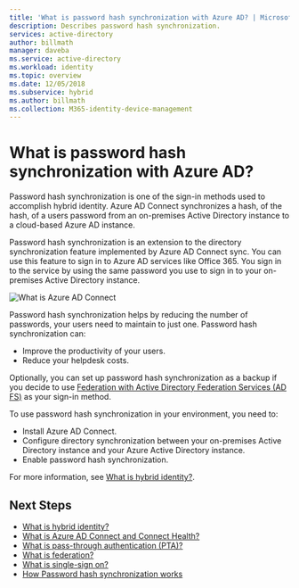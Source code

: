 ```yaml
---
title: 'What is password hash synchronization with Azure AD? | Microsoft Docs'
description: Describes password hash synchronization.
services: active-directory
author: billmath
manager: daveba
ms.service: active-directory
ms.workload: identity
ms.topic: overview
ms.date: 12/05/2018
ms.subservice: hybrid
ms.author: billmath
ms.collection: M365-identity-device-management
---
```


# What is password hash synchronization with Azure AD?
Password hash synchronization is one of the sign-in methods used to accomplish hybrid identity. Azure AD Connect synchronizes a hash, of the hash, of a users password from an on-premises Active Directory instance to a cloud-based Azure AD instance.

Password hash synchronization is an extension to the directory synchronization feature implemented by Azure AD Connect sync. You can use this feature to sign in to Azure AD services like Office 365. You sign in to the service by using the same password you use to sign in to your on-premises Active Directory instance.

![What is Azure AD Connect](./media/how-to-connect-password-hash-synchronization/arch1.png)

Password hash synchronization helps by reducing the number of passwords, your users need to maintain to just one. Password hash synchronization can:

* Improve the productivity of your users.
* Reduce your helpdesk costs.  

Optionally, you can set up password hash synchronization as a backup if you decide to use [Federation with Active Directory Federation Services (AD FS)](https://channel9.msdn.com/Series/Azure-Active-Directory-Videos-Demos/Configuring-AD-FS-for-user-sign-in-with-Azure-AD-Connect) as your sign-in method.

To use password hash synchronization in your environment, you need to:

* Install Azure AD Connect.  
* Configure directory synchronization between your on-premises Active Directory instance and your Azure Active Directory instance.
* Enable password hash synchronization.



For more information, see [What is hybrid identity?](whatis-hybrid-identity.md).




## Next Steps

- [What is hybrid identity?](whatis-phs.md)
- [What is Azure AD Connect and Connect Health?](whatis-azure-ad-connect.md)
- [What is pass-through authentication (PTA)?](how-to-connect-pta.md)
- [What is federation?](whatis-fed.md)
- [What is single-sign on?](how-to-connect-sso.md)
- [How Password hash synchronization works](how-to-connect-password-hash-synchronization.md)
